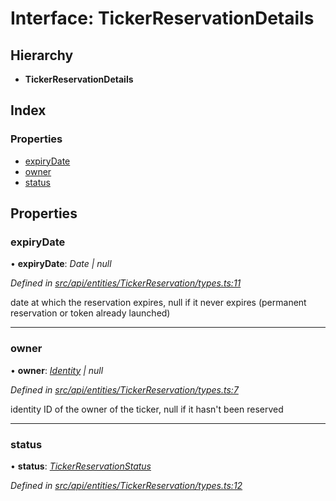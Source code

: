 # Interface: TickerReservationDetails

## Hierarchy

* **TickerReservationDetails**

## Index

### Properties

* [expiryDate](tickerreservationdetails.md#expirydate)
* [owner](tickerreservationdetails.md#owner)
* [status](tickerreservationdetails.md#status)

## Properties

###  expiryDate

• **expiryDate**: *Date | null*

*Defined in [src/api/entities/TickerReservation/types.ts:11](https://github.com/PolymathNetwork/polymesh-sdk/blob/b7c3540/src/api/entities/TickerReservation/types.ts#L11)*

date at which the reservation expires, null if it never expires (permanent reservation or token already launched)

___

###  owner

• **owner**: *[Identity](../classes/identity.md) | null*

*Defined in [src/api/entities/TickerReservation/types.ts:7](https://github.com/PolymathNetwork/polymesh-sdk/blob/b7c3540/src/api/entities/TickerReservation/types.ts#L7)*

identity ID of the owner of the ticker, null if it hasn't been reserved

___

###  status

• **status**: *[TickerReservationStatus](../enums/tickerreservationstatus.md)*

*Defined in [src/api/entities/TickerReservation/types.ts:12](https://github.com/PolymathNetwork/polymesh-sdk/blob/b7c3540/src/api/entities/TickerReservation/types.ts#L12)*
